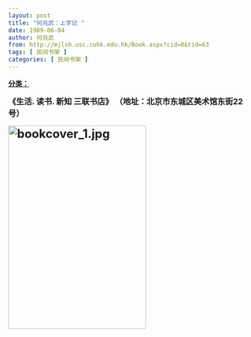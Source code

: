 ```yaml
---
layout: post
title: "何兆武：上学记 "
date: 1989-06-04
author: 何兆武
from: http://mjlsh.usc.cuhk.edu.hk/Book.aspx?cid=8&tid=63
tags: [ 民间书架 ]
categories: [ 民间书架 ]
---
```


<div style="margin: 15px 10px 10px 0px;">
 <div>
  <span id="ctl00_ContentPlaceHolder1_chapter1_SubjectLabel" style="font-weight:bold;text-decoration:underline;">
   分类：
  </span>
 </div>
 <p>
  <strong>
   <font size="5">
    <font size="3">
     《生活. 读书. 新知 三联书店》
     <strong>
      （地址：北京市东城区美术馆东街22号）
     </strong>
    </font>
   </font>
  </strong>
 </p>
 <p>
  <font size="5">
   <strong>
    <img align="left" alt="bookcover_1.jpg" border="0" height="412" src="http://mjlsh.usc.cuhk.edu.hk/medias/contents/63/bookcover_1.jpg" width="280"/>
   </strong>
  </font>
 </p>
</div>

